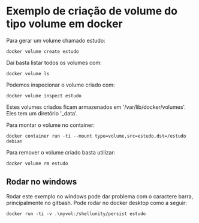# Exemplo de criação de volume do tipo volume em docker

Para gerar um volume chamado estudo:

```
docker volume create estudo
```

Daí basta listar todos os volumes com:

```
docker volume ls
```

Podemos inspecionar o volume criado com:

```
docker volume inspect estudo
```

Estes volumes criados ficam armazenados em '/var/lib/docker/volumes'. Eles tem um diretório '_data'.

Para montar o volume no container:

```
docker container run -ti --mount type=volume,src=estudo,dst=/estudo debian
```

Para remover o volume criado basta utilizar:

```
docker volume rm estudo
```

## Rodar no windows

Rodar este exemplo no windows pode dar problema com o caractere barra, principalmente no gitbash. Pode rodar no docker desktop como a seguir:

```
docker run -ti -v .\myvol:/shellunity/persist estudo
```
